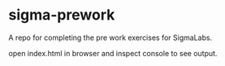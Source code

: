 # sigma-prework
A repo for completing the pre work exercises for SigmaLabs.

open index.html in browser and inspect console to see output.
